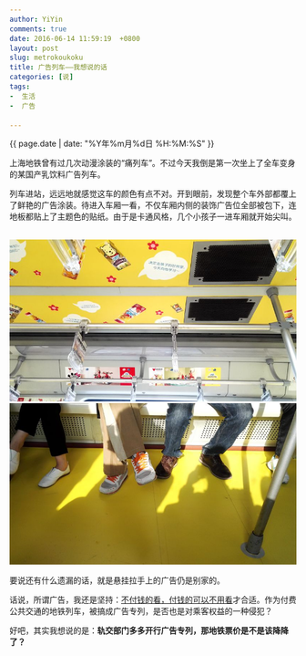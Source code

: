```yaml
---
author: YiYin
comments: true
date: 2016-06-14 11:59:19  +0800
layout: post
slug: metrokoukoku
title: 广告列车——我想说的话
categories: [说]
tags:
-  生活
-  广告

---
```

<div class="saying">
<div class="timestamp">{{ page.date | date: "%Y年%m月%d日 %H:%M:%S" }}</div>

上海地铁曾有过几次动漫涂装的“痛列车”。不过今天我倒是第一次坐上了全车变身的某国产乳饮料广告列车。<br>

列车进站，远远地就感觉这车的颜色有点不对。开到眼前，发现整个车外部都覆上了鲜艳的广告涂装。待进入车厢一看，不仅车厢内侧的装饰广告位全部被包下，连地板都贴上了主题色的贴纸。由于是卡通风格，几个小孩子一进车厢就开始尖叫。<br><br>

<img src="/public/images/metrokoukoku_2.jpg" alt="">
<img src="/public/images/metrokoukoku_1.jpg" alt="">

要说还有什么遗漏的话，就是悬挂拉手上的广告仍是别家的。<br>

话说，所谓广告，我还是坚持：<a href="http://whyhow.github.io/2016/05/03/say0503guanggao.html">不付钱的看，付钱的可以不用看</a>才合适。作为付费公共交通的地铁列车，被搞成广告专列，是否也是对乘客权益的一种侵犯？<br>

好吧，其实我想说的是：<b>轨交部门多多开行广告专列，那地铁票价是不是该降降了？</b>

</div>
